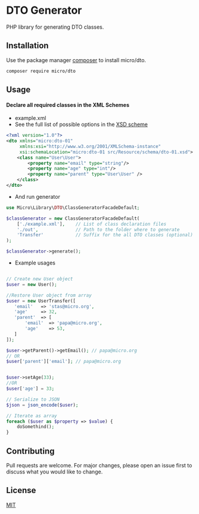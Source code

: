 # DTO Generator

PHP library for generating DTO classes.

## Installation

Use the package manager [composer](https://getcomposer.org/) to install micro/dto.

```bash
composer require micro/dto
```

## Usage

#### Declare all required classes in the XML Schemes

* example.xml
* See the full list of possible options in the [XSD scheme](src/Resource/schema/dto-01.xsd)

``` xml
<?xml version="1.0"?>
<dto xmlns="micro:dto-01"
     xmlns:xsi="http://www.w3.org/2001/XMLSchema-instance"
     xsi:schemaLocation="micro:dto-01 src/Resource/schema/dto-01.xsd">
    <class name="User\User">
        <property name="email" type="string"/>
        <property name="age" type="int"/>
        <property name="parent" type="User\User" /> 
    </class>
</dto>
```
 * And run generator
```php
use Micro\Library\DTO\ClassGeneratorFacadeDefault;

$classGenerator = new ClassGeneratorFacadeDefault(
    ['./example.xml'],    // List of class declaration files
    './out',              // Path to the folder where to generate 
    'Transfer'            // Suffix for the all DTO classes (optional)
);

$classGenerator->generate();

```

 * Example usages

```php

// Create new User object
$user = new User();

//Restore User object from array
$user = new UserTransfer([
   'email'   => 'stas@micro.org',
   'age'     => 32,
   'parent'  => [
       'email'  => 'papa@micro.org',
       'age'    => 53,
   ]
]);

$user->getParent()->getEmail(); // papa@micro.org
// OR
$user['parent']['email']; // papa@micro.org


$user->setAge(33);
//OR
$user['age'] = 33;

// Serialize to JSON
$json = json_encode($user);

// Iterate as array
foreach ($user as $property => $value) {
    doSomethind();
}
```



## Contributing
Pull requests are welcome. For major changes, please open an issue first to discuss what you would like to change.

## License
[MIT](https://choosealicense.com/licenses/mit/)